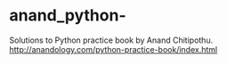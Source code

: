 # anand_python-
Solutions to Python practice book by Anand Chitipothu. http://anandology.com/python-practice-book/index.html
